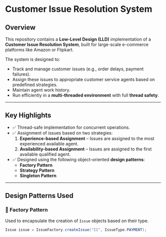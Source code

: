# Customer Issue Resolution System

## Overview

This repository contains a **Low-Level Design (LLD)** implementation of a **Customer Issue Resolution System**, built for large-scale e-commerce platforms like Amazon or Flipkart.

The system is designed to:
- Track and manage customer issues (e.g., order delays, payment failures).
- Assign these issues to appropriate customer service agents based on predefined strategies.
- Maintain agent work history.
- Run efficiently in a **multi-threaded environment** with full **thread safety**.

---

## Key Highlights

- ✅ Thread-safe implementation for concurrent operations.
- ✅ Assignment of issues based on two strategies:
    1. **Experience-based Assignment** – Issues are assigned to the most experienced available agent.
    2. **Availability-based Assignment** – Issues are assigned to the first available qualified agent.
- ✅ Designed using the following object-oriented **design patterns**:
    - **Factory Pattern**
    - **Strategy Pattern**
    - **Singleton Pattern**

---

## Design Patterns Used

### 🔧 Factory Pattern
Used to encapsulate the creation of `Issue` objects based on their type.

```java
Issue issue = IssueFactory.createIssue("I1", IssueType.PAYMENT);
